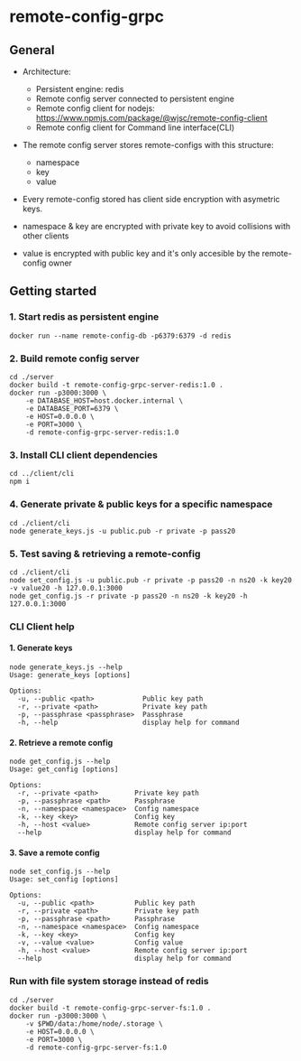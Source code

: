 # remote-config-grpc 

## General

- Architecture:
    - Persistent engine: redis
    - Remote config server connected to persistent engine
    - Remote config client for nodejs: https://www.npmjs.com/package/@wjsc/remote-config-client
    - Remote config client for Command line interface(CLI)

- The remote config server stores remote-configs with this structure:
    - namespace
    - key
    - value

- Every remote-config stored has client side encryption with asymetric keys.
- namespace & key are encrypted with private key to avoid collisions with other clients
- value is encrypted with public key and it's only accesible by the remote-config owner


## Getting started
### 1. Start redis as persistent engine
```
docker run --name remote-config-db -p6379:6379 -d redis
```

### 2. Build remote config server
```
cd ./server
docker build -t remote-config-grpc-server-redis:1.0 . 
docker run -p3000:3000 \
    -e DATABASE_HOST=host.docker.internal \
    -e DATABASE_PORT=6379 \
    -e HOST=0.0.0.0 \
    -e PORT=3000 \
    -d remote-config-grpc-server-redis:1.0
```

### 3. Install CLI client dependencies
```
cd ../client/cli
npm i
```

### 4. Generate private & public keys for a specific namespace
```
cd ./client/cli
node generate_keys.js -u public.pub -r private -p pass20
```

### 5. Test saving & retrieving a remote-config
```
cd ./client/cli
node set_config.js -u public.pub -r private -p pass20 -n ns20 -k key20 -v value20 -h 127.0.0.1:3000
node get_config.js -r private -p pass20 -n ns20 -k key20 -h 127.0.0.1:3000
```


### CLI Client help

#### 1. Generate keys
```
node generate_keys.js --help
Usage: generate_keys [options]

Options:
  -u, --public <path>            Public key path
  -r, --private <path>           Private key path
  -p, --passphrase <passphrase>  Passphrase
  -h, --help                     display help for command
```

#### 2. Retrieve a remote config
```
node get_config.js --help
Usage: get_config [options]

Options:
  -r, --private <path>         Private key path
  -p, --passphrase <path>      Passphrase
  -n, --namespace <namespace>  Config namespace
  -k, --key <key>              Config key
  -h, --host <value>           Remote config server ip:port
  --help                       display help for command

```

#### 3. Save a remote config
```
node set_config.js --help
Usage: set_config [options]

Options:
  -u, --public <path>          Public key path
  -r, --private <path>         Private key path
  -p, --passphrase <path>      Passphrase
  -n, --namespace <namespace>  Config namespace
  -k, --key <key>              Config key
  -v, --value <value>          Config value
  -h, --host <value>           Remote config server ip:port
  --help                       display help for command
```


### Run with file system storage instead of redis
```
cd ./server
docker build -t remote-config-grpc-server-fs:1.0 .
docker run -p3000:3000 \
    -v $PWD/data:/home/node/.storage \
    -e HOST=0.0.0.0 \
    -e PORT=3000 \
    -d remote-config-grpc-server-fs:1.0
```

